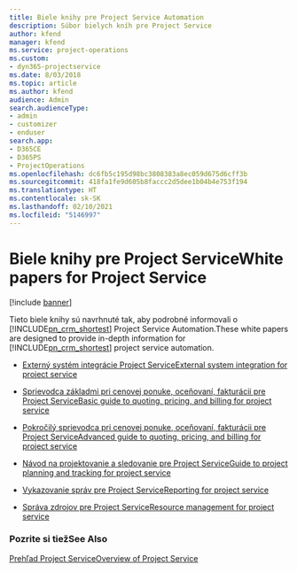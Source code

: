 ```yaml
---
title: Biele knihy pre Project Service Automation
description: Súbor bielych kníh pre Project Service
author: kfend
manager: kfend
ms.service: project-operations
ms.custom:
- dyn365-projectservice
ms.date: 8/03/2018
ms.topic: article
ms.author: kfend
audience: Admin
search.audienceType:
- admin
- customizer
- enduser
search.app:
- D365CE
- D365PS
- ProjectOperations
ms.openlocfilehash: dc6fb5c195d98bc3808383a8ec059d675d6cff3b
ms.sourcegitcommit: 418fa1fe9d605b8faccc2d5dee1b04b4e753f194
ms.translationtype: HT
ms.contentlocale: sk-SK
ms.lasthandoff: 02/10/2021
ms.locfileid: "5146997"
---
```

# <a name="white-papers-for-project-service"></a><span data-ttu-id="d7e69-103">Biele knihy pre Project Service</span><span class="sxs-lookup"><span data-stu-id="d7e69-103">White papers for Project Service</span></span>

[!include [banner](../includes/psa-now-project-operations.md)]

<span data-ttu-id="d7e69-104">Tieto biele knihy sú navrhnuté tak, aby podrobné informovali o [!INCLUDE[pn_crm_shortest](../includes/pn-crm-shortest.md)] Project Service Automation.</span><span class="sxs-lookup"><span data-stu-id="d7e69-104">These white papers are designed to provide in-depth information for [!INCLUDE[pn_crm_shortest](../includes/pn-crm-shortest.md)] project service automation.</span></span>

-   [<span data-ttu-id="d7e69-105">Externý systém integrácie Project Service</span><span class="sxs-lookup"><span data-stu-id="d7e69-105">External system integration for project service</span></span>](https://go.microsoft.com/fwlink/?LinkId=825445)

-   [<span data-ttu-id="d7e69-106">Sprievodca základmi pri cenovej ponuke, oceňovaní, fakturácii pre Project Service</span><span class="sxs-lookup"><span data-stu-id="d7e69-106">Basic guide to quoting, pricing, and billing for project service</span></span>](https://go.microsoft.com/fwlink/?LinkId=825241)

-   [<span data-ttu-id="d7e69-107">Pokročilý sprievodca pri cenovej ponuke, oceňovaní, fakturácii pre Project Service</span><span class="sxs-lookup"><span data-stu-id="d7e69-107">Advanced guide to quoting, pricing, and billing for project service</span></span>](https://go.microsoft.com/fwlink/?LinkId=825242)

-   [<span data-ttu-id="d7e69-108">Návod na projektovanie a sledovanie pre Project Service</span><span class="sxs-lookup"><span data-stu-id="d7e69-108">Guide to project planning and tracking for project service</span></span>](https://go.microsoft.com/fwlink/?LinkId=825243)

-   [<span data-ttu-id="d7e69-109">Vykazovanie správ pre Project Service</span><span class="sxs-lookup"><span data-stu-id="d7e69-109">Reporting for project service</span></span>](https://go.microsoft.com/fwlink/?LinkId=825446)

-   [<span data-ttu-id="d7e69-110">Správa zdrojov pre Project Service</span><span class="sxs-lookup"><span data-stu-id="d7e69-110">Resource management for project service</span></span>](https://go.microsoft.com/fwlink/?LinkId=825244)

### <a name="see-also"></a><span data-ttu-id="d7e69-111">Pozrite si tiež</span><span class="sxs-lookup"><span data-stu-id="d7e69-111">See Also</span></span>
 [<span data-ttu-id="d7e69-112">Prehľad Project Service</span><span class="sxs-lookup"><span data-stu-id="d7e69-112">Overview of Project Service</span></span>](../psa/overview.md)

